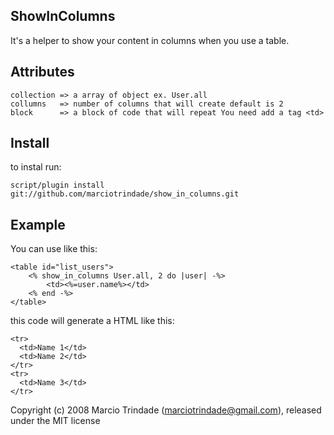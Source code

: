 ## ShowInColumns

It's a helper to show your content in columns when you use a table.


## Attributes

	collection => a array of object ex. User.all
	collumns   => number of columns that will create default is 2
	block      => a block of code that will repeat You need add a tag <td>

## Install

to instal run:

	script/plugin install git://github.com/marciotrindade/show_in_columns.git


## Example

You can use like this:

	<table id="list_users">
		<% show_in_columns User.all, 2 do |user| -%>
			<td><%=user.name%></td>
		<% end -%>
	</table>

this code will generate a HTML like this:

	<tr>
	  <td>Name 1</td>
	  <td>Name 2</td>
	</tr>
	<tr>
	  <td>Name 3</td>
	</tr>


Copyright (c) 2008 Marcio Trindade (marciotrindade@gmail.com), released under the MIT license
